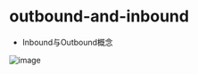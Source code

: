 # outbound-and-inbound

* Inbound与Outbound概念

![image](https://github.com/user-attachments/assets/833e6690-df3a-49a9-9c3b-1585038ee41d)


